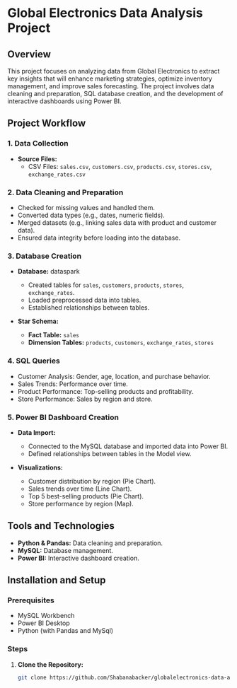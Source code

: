 # Global Electronics Data Analysis Project

## Overview

This project focuses on analyzing data from Global Electronics to extract key insights that will enhance marketing strategies, optimize inventory management, and improve sales forecasting. The project involves data cleaning and preparation, SQL database creation, and the development of interactive dashboards using Power BI.

## Project Workflow

### 1. Data Collection
- **Source Files:**
  - CSV Files: `sales.csv`, `customers.csv`, `products.csv`, `stores.csv`, `exchange_rates.csv`

### 2. Data Cleaning and Preparation
- Checked for missing values and handled them.
- Converted data types (e.g., dates, numeric fields).
- Merged datasets (e.g., linking sales data with product and customer data).
- Ensured data integrity before loading into the database.

### 3. Database Creation
- **Database:** dataspark
  - Created tables for `sales`, `customers`, `products`, `stores`, `exchange_rates`.
  - Loaded preprocessed data into tables.
  - Established relationships between tables.

- **Star Schema:**
  - **Fact Table:** `sales`
  - **Dimension Tables:** `products`, `customers`, `exchange_rates`, `stores`

### 4. SQL Queries
- Customer Analysis: Gender, age, location, and purchase behavior.
- Sales Trends: Performance over time.
- Product Performance: Top-selling products and profitability.
- Store Performance: Sales by region and store.

### 5. Power BI Dashboard Creation
- **Data Import:**
  - Connected to the MySQL database and imported data into Power BI.
  - Defined relationships between tables in the Model view.

- **Visualizations:**
  - Customer distribution by region (Pie Chart).
  - Sales trends over time (Line Chart).
  - Top 5 best-selling products (Pie Chart).
  - Store performance by region (Map).

## Tools and Technologies
- **Python & Pandas:** Data cleaning and preparation.
- **MySQL:** Database management.
- **Power BI:** Interactive dashboard creation.

## Installation and Setup

### Prerequisites
- MySQL Workbench
- Power BI Desktop
- Python (with Pandas and MySql)

### Steps

1. **Clone the Repository:**
   ```bash
   git clone https://github.com/Shabanabacker/globalelectronics-data-analysis.git